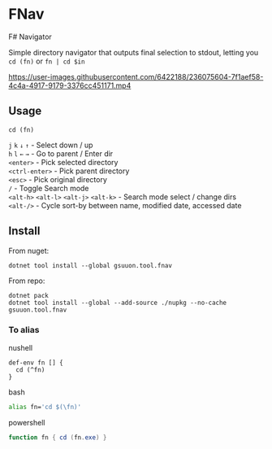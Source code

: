# FNav
F# Navigator

Simple directory navigator that outputs final selection to stdout, letting you `cd (fn)` or `fn | cd $in`

https://user-images.githubusercontent.com/6422188/236075604-7f1aef58-4c4a-4917-9179-3376cc451171.mp4

## Usage
```
cd (fn)
```

`j` `k` `↓` `↑` - Select down / up  
`h` `l` `←` `→` - Go to parent / Enter dir  
`<enter>` - Pick selected directory  
`<ctrl-enter>` - Pick parent directory  
`<esc>` - Pick original directory  
`/` - Toggle Search mode  
`<alt-h>` `<alt-l>` `<alt-j>` `<alt-k>` - Search mode select / change dirs  
`<alt-/>` - Cycle sort-by between name, modified date, accessed date


## Install
From nuget:
```
dotnet tool install --global gsuuon.tool.fnav
```
From repo:
```
dotnet pack
dotnet tool install --global --add-source ./nupkg --no-cache gsuuon.tool.fnav

```
### To alias
nushell
```nu
def-env fn [] {
  cd (^fn)
}
```
bash
```bash
alias fn='cd $(\fn)'
```
powershell
```powershell
function fn { cd (fn.exe) }
```
